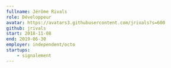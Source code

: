 ```yaml
---
fullname: Jérôme Rivals
role: Développeur
avatar: https://avatars3.githubusercontent.com/jrivals?s=600
github: jrivals
start: 2018-11-08
end: 2019-06-30
employer: independent/octo
startups:
    - signalement
---
```



